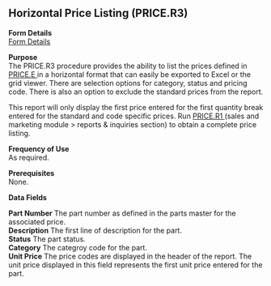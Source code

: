 ##  Horizontal Price Listing (PRICE.R3)

<PageHeader />

**Form Details**  
[ Form Details ](PRICE-R3-1/README.md)   

**Purpose**  
The PRICE.R3 procedure provides the ability to list the prices defined in [ PRICE.E ](../../../../rover/AP-OVERVIEW/AP-ENTRY/ACCT-CONTROL/ACCT-CONTROL-1/ar-e/CUST-E/CUST-E-1/PRICE-E) in a horizontal format that can easily be exported to Excel or the grid viewer. There are selection options for category, status and pricing code. There is also an option to exclude the standard prices from the report.   
  
This report will only display the first price entered for the first quantity break entered for the standard and code specific prices. Run [ PRICE.R1 ](../../../../rover/MRK-OVERVIEW/MRK-REPORT/PRICE-R1) (sales and marketing module > reports & inquiries section) to obtain a complete price listing. 

**Frequency of Use**  
As required.

**Prerequisites**  
None.

**Data Fields**

**Part Number** The part number as defined in the parts master for the
associated price.  
**Description** The first line of description for the part.  
**Status** The part status.  
**Category** The categroy code for the part.  
**Unit Price** The price codes are displayed in the header of the report. The
unit price displayed in this field represents the first unit price entered for
the part.  
  
<badge text= "Version 8.10.57" vertical="middle" />

<PageFooter />